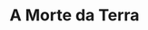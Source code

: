 ---
Numero: 53
title: A Morte da Terra
Autor: J H Rosny Aîné
Co-autor: 
Ano-de-Publicacao: 1959
Titulo-original: La Mort de la Terre
Tradutor: Mário-Henrique Leiria
Co-tradutor: 
Ano-de-edicao: 1910
alias: J-H-Rosny-Aîne
Autor2-alias: 
Tradutor1-alias: Mario-Henrique-Leiria
Tradutor2-alias: 
Titulo-link: 53-A-Morte-da-Terra
Capa: Lima de Freitas
pags: 128
Capa-link: Lima-de-Freitas
---